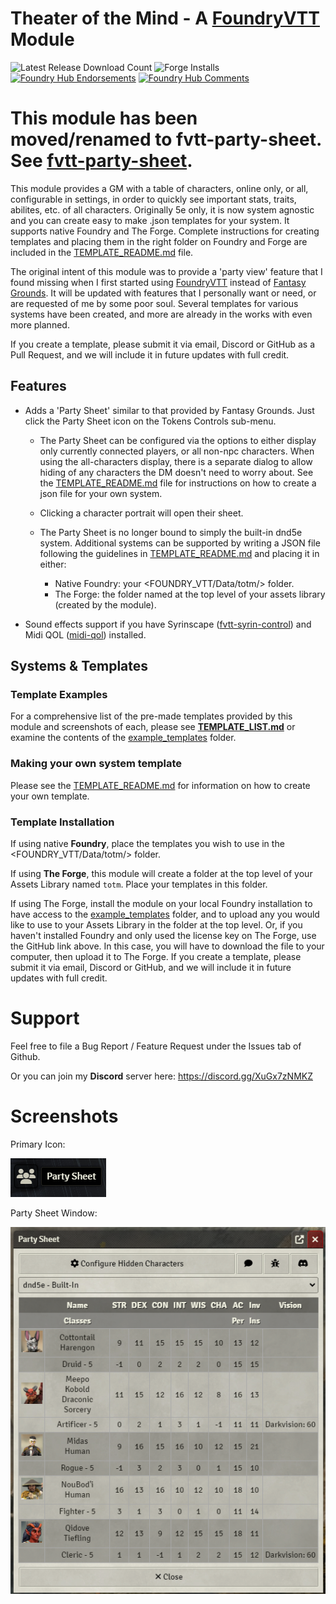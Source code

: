 # Theater of the Mind - A [FoundryVTT](https://www.foundryvtt.com) Module
![Latest Release Download Count](https://img.shields.io/badge/dynamic/json?label=Downloads@latest&query=assets%5B1%5D.download_count&url=https%3A%2F%2Fapi.github.com%2Frepos%2FEddieDover%2Ftheater-of-the-mind%2Freleases%2Flatest)
![Forge Installs](https://img.shields.io/badge/dynamic/json?label=Forge%20Installs&query=package.installs&suffix=%25&url=https%3A%2F%2Fforge-vtt.com%2Fapi%2Fbazaar%2Fpackage%2Ftheater-of-the-mind&colorB=4aa94a)
[![Foundry Hub Endorsements](https://img.shields.io/endpoint?logoColor=white&url=https%3A%2F%2Fwww.foundryvtt-hub.com%2Fwp-json%2Fhubapi%2Fv1%2Fpackage%2Ftheater-of-the-mind%2Fshield%2Fendorsements)](https://www.foundryvtt-hub.com/package/theater-of-the-mind/)
[![Foundry Hub Comments](https://img.shields.io/endpoint?logoColor=white&url=https%3A%2F%2Fwww.foundryvtt-hub.com%2Fwp-json%2Fhubapi%2Fv1%2Fpackage%2Ftheater-of-the-mind%2Fshield%2Fcomments)](https://www.foundryvtt-hub.com/package/theater-of-the-mind/)

# This module has been moved/renamed to fvtt-party-sheet. See [fvtt-party-sheet](https://www.github.com/EddieDover/fvtt-party-sheet).

This module provides a GM with a table of characters, online only, or all, configurable in settings, in order to quickly see important stats, traits, abilites, etc. of all characters. Originally 5e only, it is now system agnostic and you can create easy to make .json templates for your system. It supports native Foundry and The Forge. Complete instructions for creating templates and placing them in the right folder on Foundry and Forge are included in the [TEMPLATE_README.md](TEMPLATE_README.md) file.

The original intent of this module was to provide a 'party view' feature that I found missing when I first started using [FoundryVTT](https://www.foundryvtt.com) instead of [Fantasy Grounds](https://www.fantasygrounds.com). It will be updated with features that I personally want or need, or are requested of me by some poor soul. Several templates for various systems have been created, and more are already in the works with even more planned.

If you create a template, please submit it via email, Discord or GitHub as a Pull Request, and we will include it in future updates with full credit.

## Features
- Adds a 'Party Sheet' similar to that provided by Fantasy Grounds. Just click the Party Sheet icon on the Tokens Controls sub-menu.

  - The Party Sheet can be configured via the options to either display only currently connected players, or all non-npc characters. When using the all-characters display, there is a separate dialog to allow hiding of any characters the DM doesn't need to worry about. See the [TEMPLATE_README.md](TEMPLATE_README.md) file for instructions on how to create a json file for your own system.

  - Clicking a character portrait will open their sheet.

  - The Party Sheet is no longer bound to simply the built-in dnd5e system. Additional systems can be supported by writing a JSON file following the guidelines in [TEMPLATE_README.md](TEMPLATE_README.md) and placing it in either:

    - Native Foundry: your <FOUNDRY_VTT/Data/totm/> folder.
    - The Forge: the folder named <totm> at the top level of your assets library (created by the module).

- Sound effects support if you have Syrinscape ([fvtt-syrin-control](https://github.com/frondeus/fvtt-syrin-control)) and Midi QOL ([midi-qol](https://gitlab.com/tposney/midi-qol/)) installed.

## Systems & Templates

### Template Examples

For a comprehensive list of the pre-made templates provided by this module and screenshots of each, please see **[TEMPLATE_LIST.md](TEMPLATE_LIST.md)** or examine the contents of the [example_templates](https://github.com/EddieDover/Theater-of-the-Mind/tree/main/example_templates) folder.

### Making your own system template

Please see the [TEMPLATE_README.md](TEMPLATE_README.md) for information on how to create your own template.

### Template Installation

If using native **Foundry**, place the templates you wish to use in the <FOUNDRY_VTT/Data/totm/> folder.

If using **The Forge**, this module will create a folder at the top level of your Assets Library named `totm`. Place your templates in this folder.

If using The Forge, install the module on your local Foundry installation to have access to the [example_templates](https://github.com/EddieDover/Theater-of-the-Mind/tree/main/example_templates) folder, and to upload any you would like to use to your Assets Library in the <totm> folder at the top level. Or, if you haven't installed Foundry and only used the license key on The Forge, use the GitHub link above. In this case, you will have to download the file to your computer, then upload it to The Forge. If you create a template, please submit it via email, Discord or GitHub, and we will include it in future updates with full credit.

# Support

Feel free to file a Bug Report / Feature Request under the Issues tab of Github.

Or you can join my **Discord** server here: https://discord.gg/XuGx7zNMKZ

# Screenshots

Primary Icon:

![Party Sheet Icon](images/psi.png)

Party Sheet Window:

![Preview of Plugin Party Sheet - Only Connected Players](images/preview1.png)
